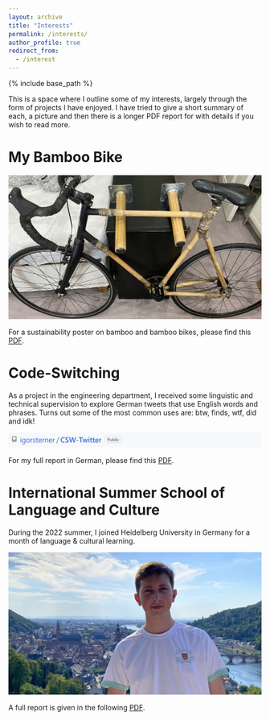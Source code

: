 ```yaml
---
layout: archive
title: "Interests"
permalink: /interests/
author_profile: true
redirect_from:
  - /interest
---
```

  
{% include base_path %}

This is a space where I outline some of my interests, largely through the form of projects I have enjoyed. I have tried to give a short summary of each, a picture and then there is a longer PDF report for with details if you wish to read more.

My Bamboo Bike
======



![image](/images/bamboo.jpg)

 For a sustainability poster on bamboo and bamboo bikes, please find this [PDF](/files/bamboobike.pdf).

Code-Switching
======

As a project in the engineering department, I received some linguistic and technical supervision to explore German tweets that use English words and phrases. Turns out some of the most common uses are: btw, finds, wtf, did and idk!

![image](/images/csw.jpg)

For my full report in German, please find this [PDF](/files/CSW-report-igor-sterner.pdf).


International Summer School of Language and Culture
======

During the 2022 summer, I joined Heidelberg University in Germany for a month of language & cultural learning.

![image](/images/heidelberg.jpg)

 A full report is given in the following [PDF](https://igorsterner.github.io/files/heidelberg.pdf).